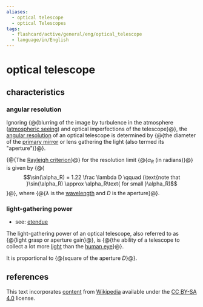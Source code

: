 ```yaml
---
aliases:
  - optical telescope
  - optical Telescopes
tags:
  - flashcard/active/general/eng/optical_telescope
  - language/in/English
---
```


# optical telescope

## characteristics

### angular resolution

Ignoring {@{blurring of the image by turbulence in the atmosphere ([atmospheric seeing](astronomical%20seeing.md)) and optical imperfections of the telescope}@}, the [angular resolution](angular%20resolution.md) of an optical telescope is determined by {@{the diameter of the [primary mirror](primary%20mirror.md) or lens gathering the light (also termed its "aperture")}@}. <!--SR:!2026-06-28,516,310!2028-11-20,1227,350-->

{@{The [Rayleigh criterion](angular%20resolution.md#Rayleigh's%20criterion)}@} for the resolution limit {@{$\alpha_R$ (in radians)}@} is given by {@{$$\sin(\alpha_R) = 1.22 \frac \lambda D \qquad (\text{note that }\sin(\alpha_R) \approx \alpha_R\text{ for small }\alpha_R)$$}@}, where {@{$\lambda$ is the [wavelength](wavelength.md) and $D$ is the aperture}@}. <!--SR:!2025-08-16,301,330!2026-05-14,459,310!2029-01-06,1265,350!2029-01-15,1274,350-->

### light-gathering power

- see: [etendue](etendue.md)

The light-gathering power of an optical telescope, also referred to as {@{light grasp or aperture gain}@}, is {@{the ability of a telescope to collect a lot more [light](light.md) than the [human eye](human%20eye.md)}@}. <!--SR:!2027-02-28,721,330!2025-09-10,292,290-->

It is proportional to {@{square of the aperture $D$}@}. <!--SR:!2028-07-15,1128,350-->

## references

This text incorporates [content](https://en.wikipedia.org/wiki/optical_telescope) from [Wikipedia](Wikipedia.md) available under the [CC BY-SA 4.0](https://creativecommons.org/licenses/by-sa/4.0/) license.
